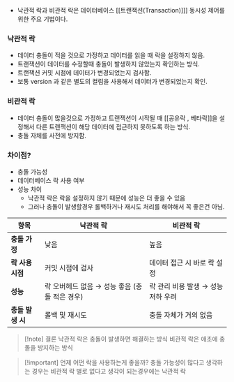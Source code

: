 
- 낙관적 락과 비관적 락은 데이터베이스 [[트랜잭션(Transaction)]]] 동시성 제어를 위한 주요 기법이다. 


### 낙관적 락

- 데이터 충돌이 적을 것으로 가정하고 데이터를 읽을 때 락을 설정하지 않음.
- 트랜잭션이 데이터를 수정할때 충돌이 발생하지 않았는지 확인하는 방식.
- 트랜잭션 커밋 시점에 데이터가 변경되었는지 검사함.
- 보통 version 과 같은 별도의 컬럼을 사용해서 데이터가 변경되었는지 확인.

### 비관적 락

- 데이터 충돌이 많을것으로 가정하고 트랜잭션이 시작될 때 [[공유락 , 베타락]]을 설정해서 다른 트랜잭션이 해당 데이터에 접근하지 못하도록 하는 방식.
- 충돌 자체를 사전에 방지함.

### 차이점?

- 충돌 가능성
- 데이터베이스 락 사용 여부
- 성능 차이
	- 낙관적 락은 락을 설정하지 않기 때문에 성능은 더 좋을 수 있음 
	- 그러나 충돌이 발생할경우 롤백하거나 재시도 처리를 해야해서 꼭 좋은건 아님.

|항목|낙관적 락|비관적 락|
|---|---|---|
|**충돌 가정**|낮음|높음|
|**락 사용 시점**|커밋 시점에 검사|데이터 접근 시 바로 락 설정|
|**성능**|락 오버헤드 없음 → 성능 좋음 (충돌 적은 경우)|락 관리 비용 발생 → 성능 저하 우려|
|**충돌 발생 시**|롤백 및 재시도|충돌 자체가 거의 없음|

> [!note] 결론
> 낙관적 락은 충돌이 발생하면 해결하는 방식
> 비관적 락은 애초에 충돌을 방지하는 방식

>[!important] 언제 어떤 락을 사용하는게 좋을까?
>충돌 가능성이 많다고 생각하는 경우는 비관적 락
>별로 없다고 생각이 되는경우에는 낙관적 락
